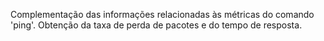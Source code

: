 Complementação das informações relacionadas às métricas do comando 'ping'. Obtenção da taxa de perda de pacotes e do tempo de resposta.
